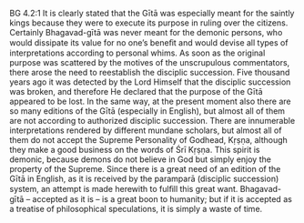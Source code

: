 BG 4.2:1	It is clearly stated that the Gītā was especially meant for the saintly kings because they were to execute its purpose in ruling over the citizens. Certainly Bhagavad-gītā was never meant for the demonic persons, who would dissipate its value for no one’s beneﬁt and would devise all types of interpretations according to personal whims. As soon as the original purpose was scattered by the motives of the unscrupulous commentators, there arose the need to reestablish the disciplic succession. Five thousand years ago it was detected by the Lord Himself that the disciplic succession was broken, and therefore He declared that the purpose of the Gītā appeared to be lost. In the same way, at the present moment also there are so many editions of the Gītā (especially in English), but almost all of them are not according to authorized disciplic succession. There are innumerable interpretations rendered by different mundane scholars, but almost all of them do not accept the Supreme Personality of Godhead, Kṛṣṇa, although they make a good business on the words of Śrī Kṛṣṇa. This spirit is demonic, because demons do not believe in God but simply enjoy the property of the Supreme. Since there is a great need of an edition of the Gītā in English, as it is received by the paramparā (disciplic succession) system, an attempt is made herewith to fulﬁll this great want. Bhagavad-gītā – accepted as it is – is a great boon to humanity; but if it is accepted as a treatise of philosophical speculations, it is simply a waste of time.